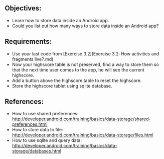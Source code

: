 Objectives:
-----------

-	Learn how to store data inside an Android app.
-	Could you list out how many ways to store data inside an Android app?

Requirements:
-------------

-	Use your last code from [Exercise 3.2](Exercise 3.2: How activities and fragments live?.md)
-	Now your highscore table is not preserved, find a way to store them so that the next time user comes to the app, he will see the current highscore.
-	Add a button above the highscore table to reset the highscore.
-	Store the highscore tablet using sqlite database.

References:
-----------

-	How to use shared preferences: http://developer.android.com/training/basics/data-storage/shared-preferences.html
-	How to store data to file: http://developer.android.com/training/basics/data-storage/files.html
-	How to use sqlite and query data: http://developer.android.com/training/basics/data-storage/databases.html
